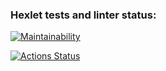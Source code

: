 ### Hexlet tests and linter status:

<!-- [![Actions Status](https://github.com/Young-brain/frontend-project-lvl1/workflows/hexlet-check/badge.svg)](https://github.com/Young-brain/frontend-project-lvl1/actions) -->

[![Maintainability](https://api.codeclimate.com/v1/badges/a99a88d28ad37a79dbf6/maintainability)](https://codeclimate.com/github/codeclimate/codeclimate/maintainability)

[![Actions Status](https://github.com/Young-brain/frontend-project-lvl1/workflows/check-myCI/badge.svg)](https://github.com/Young-brain/frontend-project-lvl1/actions)